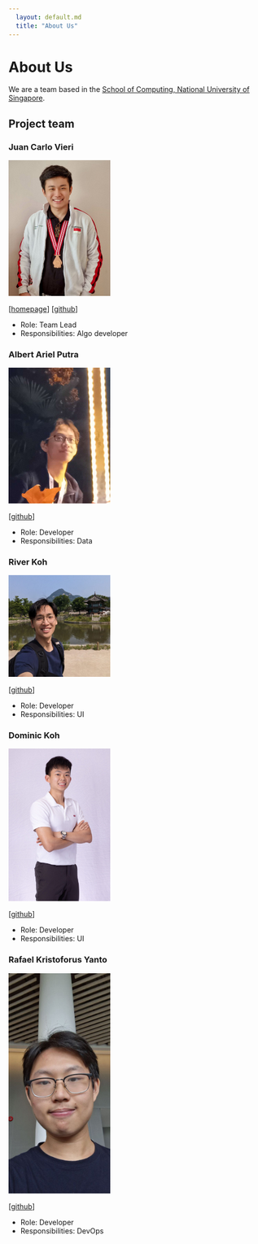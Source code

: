 ```yaml
---
  layout: default.md
  title: "About Us"
---
```


# About Us

We are a team based in the [School of Computing, National University of Singapore](http://www.comp.nus.edu.sg).

## Project team
### Juan Carlo Vieri

<img src="images/juancarlovieri.png" width="200px">

[[homepage](http://www.comp.nus.edu.sg/~juancv)]
[[github](https://github.com/juancarlovieri)]

* Role: Team Lead
* Responsibilities: Algo developer


### Albert Ariel Putra

<img src="images/hpcman.png" width="200px">

[[github](http://github.com/hpcman)]

* Role: Developer
* Responsibilities: Data

### River Koh

<img src="images/oceankoh.png" width="200px">

[[github](http://github.com/oceankoh)]

* Role: Developer
* Responsibilities: UI

### Dominic Koh

<img src="images/dominopizzaaaa.png" width="200px">

[[github](http://github.com/dominopizzaaaa)]

* Role: Developer
* Responsibilities: UI

### Rafael Kristoforus Yanto

<img src="images/rafael.png" width="200px">

[[github](https://github.com/izruff)]

* Role: Developer
* Responsibilities: DevOps
